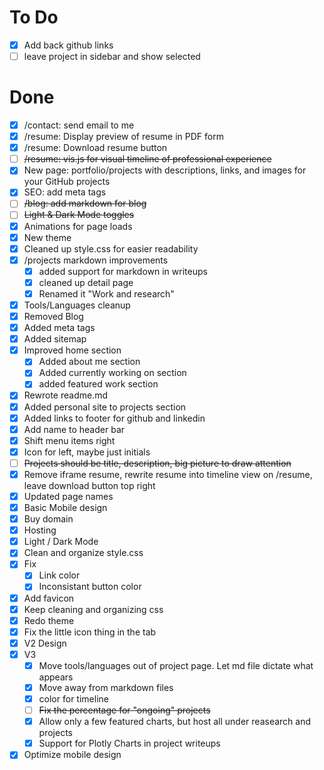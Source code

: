 # To Do
- [x] Add back github links
- [ ] leave project in sidebar and show selected

# Done
- [x] /contact: send email to me
- [x] /resume: Display preview of resume in PDF form
- [x] /resume: Download resume button
- [ ] ~~/resume: vis.js for visual timeline of professional experience~~
- [x] New page: portfolio/projects with descriptions, links, and images for your GitHub projects
- [x] SEO: add meta tags 
- [ ] ~~/blog: add markdown for blog~~
- [ ] ~~Light & Dark Mode toggles~~
- [x] Animations for page loads
- [x] New theme
- [x] Cleaned up style.css for easier readability
- [x] /projects markdown improvements
  - [x] added support for markdown in writeups
  - [x] cleaned up detail page
  - [x] Renamed it "Work and research"
- [x] Tools/Languages cleanup
- [x] Removed Blog
- [x] Added meta tags
- [x] Added sitemap
- [x] Improved home section
  - [x] Added about me section
  - [x] Added currently working on section
  - [x] added featured work section
- [x] Rewrote readme.md
- [x] Added personal site to projects section
- [x] Added links to footer for github and linkedin
- [x] Add name to header bar
- [x] Shift menu items right
- [x] Icon for left, maybe just initials
- [ ] ~~Projects should be title, description, big picture to draw attention~~
- [x] Remove iframe resume, rewrite resume into timeline view on /resume, leave download button top right
- [x] Updated page names
- [x] Basic Mobile design
- [x] Buy domain
- [x] Hosting
- [x] Light / Dark Mode
- [x] Clean and organize style.css
- [x] Fix
  - [x] Link color
  - [x] Inconsistant button color
- [X] Add favicon
- [x] Keep cleaning and organizing css
- [x] Redo theme
- [x] Fix the little icon thing in the tab
- [x] V2 Design
- [x] V3
  - [x] Move tools/languages out of project page. Let md file dictate what appears
  - [x] Move away from markdown files
  - [x] color for timeline
  - [ ] ~~Fix the percentage for "ongoing" projects~~
  - [x] Allow only a few featured charts, but host all under reasearch and projects
  - [x] Support for Plotly Charts in project writeups
- [x] Optimize mobile design